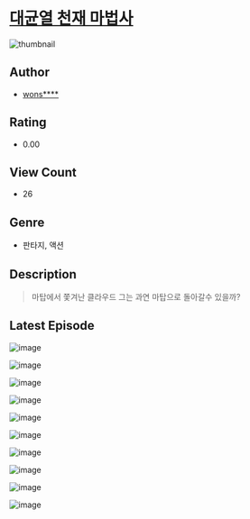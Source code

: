 # [대균열 천재 마법사](https://comic.naver.com/bestChallenge/list?titleId=811202)
![thumbnail](https://image-comic.pstatic.net/user_contents_data/challenge_comic/2023/05/25/upload_3846408768060417588_480x623.jpeg)

## Author
- [wons****](https://comic.naver.com/artistTitle?id=367238)

## Rating
- 0.00

## View Count
- 26

## Genre
- 판타지, 액션

## Description
> 마탑에서 쫓겨난 클라우드 그는 과연 마탑으로 돌아갈수 있을까?


## Latest Episode
![image](https://image-comic.pstatic.net/user_contents_data/challenge_comic/2023/05/25/367238/upload_7234523964555539763.jpeg)

![image](https://image-comic.pstatic.net/user_contents_data/challenge_comic/2023/05/25/367238/upload_3904673860589662819.jpeg)

![image](https://image-comic.pstatic.net/user_contents_data/challenge_comic/2023/05/25/367238/upload_7364855679143916132.jpeg)

![image](https://image-comic.pstatic.net/user_contents_data/challenge_comic/2023/05/25/367238/upload_3631135390622115170.jpeg)

![image](https://image-comic.pstatic.net/user_contents_data/challenge_comic/2023/05/25/367238/upload_3907211743846688055.jpeg)

![image](https://image-comic.pstatic.net/user_contents_data/challenge_comic/2023/05/25/367238/upload_7221860897775759461.jpeg)

![image](https://image-comic.pstatic.net/user_contents_data/challenge_comic/2023/05/25/367238/upload_4063425962085333303.jpeg)

![image](https://image-comic.pstatic.net/user_contents_data/challenge_comic/2023/05/25/367238/upload_3775253649580109880.jpeg)

![image](https://image-comic.pstatic.net/user_contents_data/challenge_comic/2023/05/25/367238/upload_3689119227352267107.jpeg)

![image](https://image-comic.pstatic.net/user_contents_data/challenge_comic/2023/05/25/367238/upload_3545289706893042993.jpeg)
